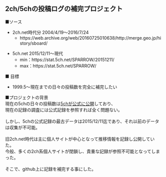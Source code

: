 <h2>2ch/5chの投稿ログの補完プロジェクト</h2>


■ソース
<ul>
 <li>2ch.net時代分 2004/4/19～2016/7/24
 <ul><li>https://web.archive.org/web/20160725010638/http://merge.geo.jp/history/sboard/</ul>
</ul>

<ul>
<li>5ch.net 2015/12/11～現代
<ul>
  <li>min：https://stat.5ch.net/SPARROW/20151211/
  <li>max：https://stat.5ch.net/SPARROW/
</ul>
</ul>
   
■ 目標
<ul>
<li>1999.5～現在までの日々の投稿数を完全に補完したい
</ul>

■プロジェクトの背景<br>
現在の5chの日々の投稿数は<a href=https://stat.5ch.net/SPARROW/>5chが公式に公開</a>しており、<br>
現在の記録の調査には公式記録を参照すれば全く問題ない。<br>
<br>
しかし、5chの公式記録の最古データは2015/12/11迄であり、それ以前のデータは収集が不可能。<br>
<br>
旧2ch.net時代は主に個人サイトが中心となって推移情報を記録し公開していた。<br>
今般、多くの2ch系個人サイトが閉鎖し、貴重な記録が参照不可能となってしまった。<br>
<br>
そこで、github上に記録を補完する事にした。
